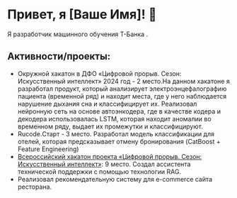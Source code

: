 # Привет, я [Ваше Имя]! 👋

Я разработчик машинного обучения Т-Банка .



## Активности/проекты:
- Окружной хакатон в ДФО «Цифровой прорыв. Сезон:
Искусственный интеллект» 2024 год - 2 место.На данном хакатоне я разработал
продукт, который анализирует электроэнцефалографию пациента
(временной ряд) и находит места, где у него наблюдается нарушение
дыхания сна и классифицирует их.
Реализовал нейронную сеть на основе автоэнкодера, где в качестве кодера и
декодера использовалась LSTM, которая находит аномалии во временном
ряду, выдает их промежутки и классифицируют.
- Rucode.Старт - 3 место. Разработал модель классификации для отелей,
которая предсказывает отмену бронирования (CatBoost + Feature
Engineering)
- [Всероссийский хакатон проекта «Цифровой прорыв. Сезон: Искусственный интеллект»](https://github.com/clown-devs/AI-QA-Helper): 9 место. Создал ассистента технической поддержки с помощью технологии RAG. 
- Реализовал рекомендательную систему для e-commerce сайта ресторана.
